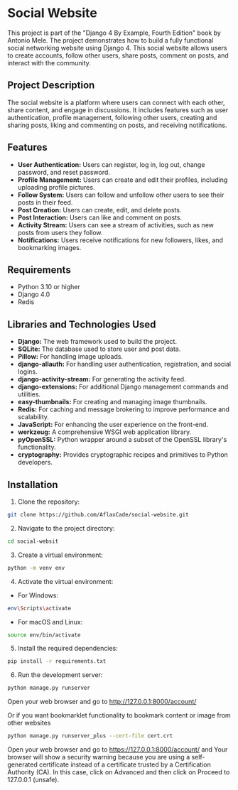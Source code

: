 # Social Website

This project is part of the "Django 4 By Example, Fourth Edition" book by Antonio Mele. The project demonstrates how to build a fully functional social networking website using Django 4. This social website allows users to create accounts, follow other users, share posts, comment on posts, and interact with the community.

## Project Description

The social website is a platform where users can connect with each other, share content, and engage in discussions. It includes features such as user authentication, profile management, following other users, creating and sharing posts, liking and commenting on posts, and receiving notifications.

## Features

- **User Authentication:** Users can register, log in, log out, change password, and reset password.
- **Profile Management:** Users can create and edit their profiles, including uploading profile pictures.
- **Follow System:** Users can follow and unfollow other users to see their posts in their feed.
- **Post Creation:** Users can create, edit, and delete posts.
- **Post Interaction:** Users can like and comment on posts.
- **Activity Stream:** Users can see a stream of activities, such as new posts from users they follow.
- **Notifications:** Users receive notifications for new followers, likes, and bookmarking images.

## Requirements

- Python 3.10 or higher
- Django 4.0
- Redis

## Libraries and Technologies Used

- **Django:** The web framework used to build the project.
- **SQLite:** The database used to store user and post data.
- **Pillow:** For handling image uploads.
- **django-allauth:** For handling user authentication, registration, and social logins.
- **django-activity-stream:** For generating the activity feed.
- **django-extensions:** For additional Django management commands and utilities.
- **easy-thumbnails:** For creating and managing image thumbnails.
- **Redis:** For caching and message brokering to improve performance and scalability.
- **JavaScript:** For enhancing the user experience on the front-end.
- **werkzeug:** A comprehensive WSGI web application library.
- **pyOpenSSL:** Python wrapper around a subset of the OpenSSL library's functionality.
- **cryptography:** Provides cryptographic recipes and primitives to Python developers.

## Installation

1. Clone the repository:

```bash
git clone https://github.com/AflaxCade/social-website.git
```

2. Navigate to the project directory:

```bash
cd social-websit
```

3. Create a virtual environment:

```bash
python -m venv env
```

4. Activate the virtual environment:

- For Windows:

```bash
env\Scripts\activate
```

- For macOS and Linux:

```bash
source env/bin/activate
```

5. Install the required dependencies:

```bash
pip install -r requirements.txt
```

6. Run the development server:

```bash
python manage.py runserver
```

Open your web browser and go to http://127.0.0.1:8000/account/

Or if you want bookmarklet functionality to bookmark content or image from other websites

```bash
python manage.py runserver_plus --cert-file cert.crt
```

Open your web browser and go to https://127.0.0.1:8000/account/ and Your browser will show a security warning because you are using a self-generated certificate instead
of a certificate trusted by a Certification Authority (CA). In this case, click on Advanced and then click on Proceed to 127.0.0.1 (unsafe).
